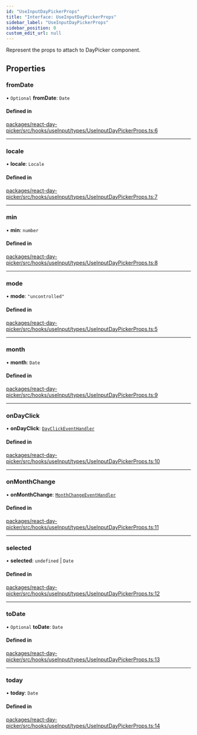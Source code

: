 ```yaml
---
id: "UseInputDayPickerProps"
title: "Interface: UseInputDayPickerProps"
sidebar_label: "UseInputDayPickerProps"
sidebar_position: 0
custom_edit_url: null
---
```


Represent the props to attach to DayPicker component.

## Properties

### fromDate

• `Optional` **fromDate**: `Date`

#### Defined in

[packages/react-day-picker/src/hooks/useInput/types/UseInputDayPickerProps.ts:6](https://github.com/gpbl/react-day-picker/blob/b5db746c/packages/react-day-picker/src/hooks/useInput/types/UseInputDayPickerProps.ts#L6)

___

### locale

• **locale**: `Locale`

#### Defined in

[packages/react-day-picker/src/hooks/useInput/types/UseInputDayPickerProps.ts:7](https://github.com/gpbl/react-day-picker/blob/b5db746c/packages/react-day-picker/src/hooks/useInput/types/UseInputDayPickerProps.ts#L7)

___

### min

• **min**: `number`

#### Defined in

[packages/react-day-picker/src/hooks/useInput/types/UseInputDayPickerProps.ts:8](https://github.com/gpbl/react-day-picker/blob/b5db746c/packages/react-day-picker/src/hooks/useInput/types/UseInputDayPickerProps.ts#L8)

___

### mode

• **mode**: ``"uncontrolled"``

#### Defined in

[packages/react-day-picker/src/hooks/useInput/types/UseInputDayPickerProps.ts:5](https://github.com/gpbl/react-day-picker/blob/b5db746c/packages/react-day-picker/src/hooks/useInput/types/UseInputDayPickerProps.ts#L5)

___

### month

• **month**: `Date`

#### Defined in

[packages/react-day-picker/src/hooks/useInput/types/UseInputDayPickerProps.ts:9](https://github.com/gpbl/react-day-picker/blob/b5db746c/packages/react-day-picker/src/hooks/useInput/types/UseInputDayPickerProps.ts#L9)

___

### onDayClick

• **onDayClick**: [`DayClickEventHandler`](../types/DayClickEventHandler)

#### Defined in

[packages/react-day-picker/src/hooks/useInput/types/UseInputDayPickerProps.ts:10](https://github.com/gpbl/react-day-picker/blob/b5db746c/packages/react-day-picker/src/hooks/useInput/types/UseInputDayPickerProps.ts#L10)

___

### onMonthChange

• **onMonthChange**: [`MonthChangeEventHandler`](../types/MonthChangeEventHandler)

#### Defined in

[packages/react-day-picker/src/hooks/useInput/types/UseInputDayPickerProps.ts:11](https://github.com/gpbl/react-day-picker/blob/b5db746c/packages/react-day-picker/src/hooks/useInput/types/UseInputDayPickerProps.ts#L11)

___

### selected

• **selected**: `undefined` \| `Date`

#### Defined in

[packages/react-day-picker/src/hooks/useInput/types/UseInputDayPickerProps.ts:12](https://github.com/gpbl/react-day-picker/blob/b5db746c/packages/react-day-picker/src/hooks/useInput/types/UseInputDayPickerProps.ts#L12)

___

### toDate

• `Optional` **toDate**: `Date`

#### Defined in

[packages/react-day-picker/src/hooks/useInput/types/UseInputDayPickerProps.ts:13](https://github.com/gpbl/react-day-picker/blob/b5db746c/packages/react-day-picker/src/hooks/useInput/types/UseInputDayPickerProps.ts#L13)

___

### today

• **today**: `Date`

#### Defined in

[packages/react-day-picker/src/hooks/useInput/types/UseInputDayPickerProps.ts:14](https://github.com/gpbl/react-day-picker/blob/b5db746c/packages/react-day-picker/src/hooks/useInput/types/UseInputDayPickerProps.ts#L14)
